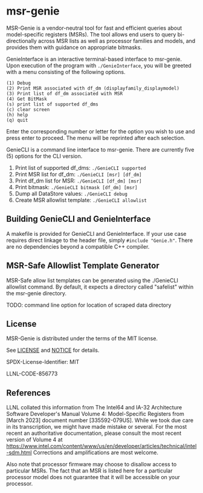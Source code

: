 msr-genie
=========

MSR-Genie is a vendor-neutral tool for fast and efficient queries about model-specific
registers (MSRs). The tool allows end users to query bi-directionally across MSR lists
as well as processor families and models, and provides them with guidance on appropriate
bitmasks.

GenieInterface is an interactive terminal-based interface to msr-genie. Upon execution
of the program with ``./GenieInterface``, you will be greeted with a menu consisting of
the following options.

```console
(1) Debug
(2) Print MSR associated with df_dm (displayfamily_displaymodel)
(3) Print list of df_dm associated with MSR
(4) Get BitMask
(s) print list of supported df_dms
(c) clear screen
(h) help
(q) quit
```

Enter the corresponding number or letter for the option you wish to use and press enter
to proceed. The menu will be reprinted after each selection.

GenieCLI is a command line interface to msr-genie. There are currently five (5) options
for the CLI version.

1. Print list of supported df_dms: ``./GenieCLI supported``
2. Print MSR list for df_dm: ``./GenieCLI [msr] [df_dm]``
3. Print df_dm list for MSR: ``./GenieCLI [df_dm] [msr]``
4. Print bitmask: ``./GenieCLI bitmask [df_dm] [msr]``
5. Dump all DataStore values: ``./GenieCLI debug``
6. Create MSR allowlist template: ``./GenieCLI allowlist``

## Building GenieCLI and GenieInterface

A makefile is provided for GenieCLI and GenieInterface. If your use case requires direct
linkage to the header file, simply ``#include "Genie.h"``. There are no dependencies
beyond a compatible C++ compiler.

## MSR-Safe Allowlist Template Generator

MSR-Safe allow list templates can be generated using the ./GenieCLI allowlist command. 
By default, it expects a directory called "safelist" within the msr-genie directory.


TODO: command line option for location of scraped data directory

## License

MSR-Genie is distributed under the terms of the MIT license.

See [LICENSE](https://github.com/llnl/msr-genie/blob/main/LICENSE) and
[NOTICE](https://github.com/llnl/msr-genie/blob/main/NOTICE) for details.

SPDX-License-Identifier: MIT

LLNL-CODE-856773

## References

LLNL collated this information from The Intel64 and IA-32 Architecture Software
Developer's Manual Volume 4:  Model-Specific Registers from [March 2023] document number
[335592-079US].  While we took due care in its transcription, we might have made mistake
or several. For the most recent an authoritative documentation, please consult the most
recent version of Volume 4 at
https://www.intel.com/content/www/us/en/developer/articles/technical/intel-sdm.html
Corrections and amplifications are most welcome.

Also note that processor firmware may choose to disallow access to particular MSRs.  The
fact that an MSR is listed here for a particular processor model does not guarantee that
it will be accessible on your processor.
